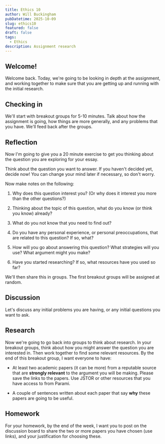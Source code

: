 ```yaml
---
title: Ethics 10
author: Will Buckingham
pubDatetime: 2025-10-09
slug: ethics10
featured: false
draft: false
tags:
  - Ethics
description: Assignment research
---
```

## Welcome!

Welcome back. Today, we're going to be looking in depth at the assignment, and working together to make sure that you are getting up and running with the initial research.

## Checking in

We'll start with breakout groups for 5-10 minutes. Talk about how the assignment is going, how things are more generally, and any problems that you have. We'll feed back after the groups.

## Reflection

Now I'm going to give you a 20 minute exercise to get you thinking about the question you are exploring for your essay.

Think about the question you want to answer. If you haven't decided yet, decide now! You can change your mind later if necessary, so don't worry.

Now make notes on the following:

1.  Why does this question interest you? (Or why does it interest you more than the other questions?)
    
2.  Thinking about the topic of this question, what do you know (or think you know) already?
    
3.  What do you not know that you need to find out?
    
4.  Do you have any personal experience, or personal preoccupations, that are related to this question? If so, what?
    
5.  How will you go about answering this question? What strategies will you use? What argument might you make?
    
6.  Have you started researching? If so, what resources have you used so far?
    

We'll then share this in groups. The first breakout groups will be assigned at random.

## Discussion

Let's discuss any initial problems you are having, or any initial questions you want to ask.

## Research

Now we're going to go back into groups to think about research. In your breakout groups, think about how you might answer the question you are interested in. Then work together to find some relevant resources. By the end of this breakout group, I want everyone to have:

*   At least two academic papers (it can be more) from a reputable source that are **strongly relevant** to the argument you will be making. Please save the links to the papers. Use JSTOR or other resources that you have access to from Parami.
    
*   A couple of sentences written about each paper that say **why** these papers are going to be useful.
    

## Homework

For your homework, by the end of the week, I want you to post on the discussion board to share the two or more papers you have chosen (use links), and your justification for choosing these.
